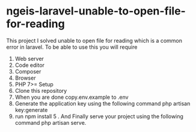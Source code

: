 # ngeis-laravel-unable-to-open-file-for-reading 
This project I solved unable to open file for reading which is a common error in laravel. To be able to use this you will require
 1. Web server
 2. Code editor
 3. Composer
 4. Browser
 5. PHP 7>=
    Setup
1. Clone this repository
2. When you are done copy.env.example to .env
3. Generate the application key using the following command
php artisan key:generate
4. run npm install
5 . And Finally serve your project using the following command
php artisan serve.
